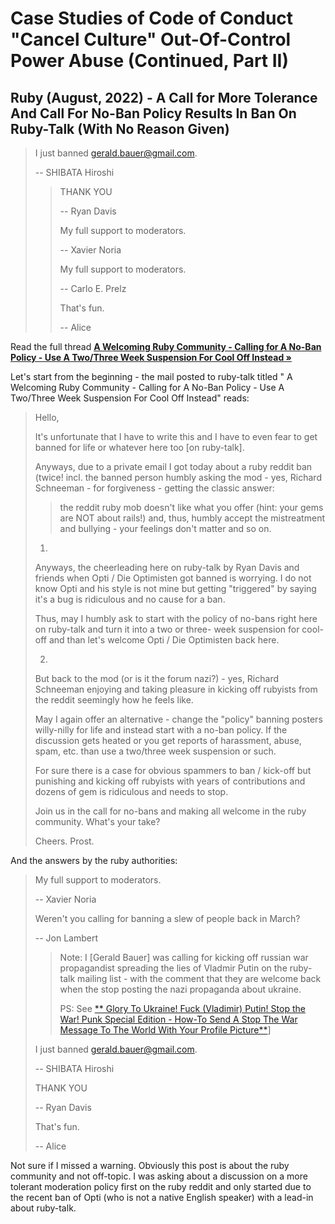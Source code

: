 # Case Studies of Code of Conduct "Cancel Culture" Out-Of-Control Power Abuse (Continued, Part II)


## Ruby (August, 2022) -  A Call for More Tolerance And Call For No-Ban Policy Results In Ban On Ruby-Talk (With No Reason Given)

>  I just banned gerald.bauer@gmail.com.
>
>  -- SHIBATA Hiroshi
>
>> THANK YOU
>> 
>>  -- Ryan Davis
>>
>>
>> My full support to moderators.
>>
>> -- Xavier Noria
>> 
>> My full support to moderators.
>>
>>  -- Carlo E. Prelz
>>
>>  That's fun.
>>
>>  -- Alice


Read the full thread [**A Welcoming Ruby Community - Calling for A No-Ban Policy - Use A Two/Three Week Suspension For Cool Off Instead  »**](https://rubytalk.org/t/a-welcoming-ruby-community-calling-for-a-no-ban-policy-use-a-two-three-week-suspension-for-cool-off-instead/76032)

Let's start from the beginning - the mail posted to ruby-talk
titled "
A Welcoming Ruby Community - Calling for A No-Ban Policy - Use A Two/Three Week Suspension For Cool Off Instead"
reads:

> Hello,
>
>  It's unfortunate that I have to write this and I have to even fear
>  to get banned for life or whatever here too [on ruby-talk].
>
>  Anyways, due to a private email I got today about a ruby reddit ban
>  (twice! incl. the banned person humbly 
>  asking the mod - yes, Richard Schneeman - for forgiveness - getting the classic answer:
>
>> the reddit ruby mob doesn't like what you offer (hint: your gems are NOT about rails!)
>> and, thus, humbly accept the mistreatment and bullying -
>> your feelings don't matter and so on.
>
> 1)
>   Anyways, the cheerleading here on ruby-talk by Ryan Davis and friends
>  when Opti / Die Optimisten got banned is worrying.
>   I do not know Opti and his style is not mine
>  but getting "triggered" by saying it's a bug is ridiculous and no
> cause for a ban.
>
>  Thus, may I humbly ask to start with the policy of no-bans right
> here on ruby-talk
>  and turn it into a two or three- week suspension for cool-off
> and than let's welcome Opti / Die Optimisten back here.
>
> 2)
>
>  But back to the mod (or is it the forum nazi?) - yes, Richard Schneeman
>  enjoying and taking pleasure in kicking off rubyists from the reddit
>  seemingly how he feels like.
>
>   May I again offer an alternative - change the "policy" banning
> posters willy-nilly for life and instead start with a no-ban policy.
>  If the discussion gets heated or you get reports of harassment,
> abuse, spam, etc. than use a two/three week suspension or such.
>
>   For sure there is a case for obvious spammers to ban / kick-off but
>  punishing and kicking off rubyists with years of contributions and
>   dozens of gem is ridiculous and needs to stop.
>
>   Join us in the call for no-bans and making all welcome in
>  the ruby community. What's your take?
>
>  Cheers. Prost.


And the answers by the ruby authorities:

>  My full support to moderators.
>
> -- Xavier Noria
>
>
>
> Weren't you calling for banning a slew of people back in March?
>
> --  Jon Lambert
>>  
>>  Note:  I [Gerald Bauer] was calling for kicking off russian war propagandist spreading the lies of Vladmir Putin
>>  on the ruby-talk mailing list - with the comment that they are welcome back  
>>  when the stop posting the nazi propaganda about ukraine. 
>>   
>>  PS: See [**
Glory To Ukraine! Fuck (Vladimir) Putin! Stop the War! Punk Special Edition - How-To Send A Stop The War Message To The World With Your Profile Picture**](https://rubytalk.org/t/glory-to-ukraine-fuck-vladimir-putin-stop-the-war-punk-special-edition-how-to-send-a-stop-the-war-message-to-the-world-with-your-profile-picture/75833/21)]   
>
>
>  
> I just banned gerald.bauer@gmail.com.
>
> -- SHIBATA Hiroshi
>
> THANK YOU
>
> -- Ryan Davis
>
>
> That's fun.
>
> -- Alice

Not sure if I missed a warning.  Obviously this post is about the ruby community and not off-topic.
I was asking about a discussion on a more tolerant moderation policy
first on the ruby reddit and only started due to the recent ban of Opti (who is not a native English speaker) 
with a lead-in about ruby-talk.  




